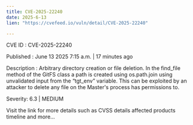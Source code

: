 ```yaml
---
title: CVE-2025-22240
date: 2025-6-13
lien: "https://cvefeed.io/vuln/detail/CVE-2025-22240"

---
```


CVE ID : CVE-2025-22240

Published :  June 13
2025
7:15 a.m. | 17 minutes ago

Description : Arbitrary directory creation or file deletion. In the find_file method of the GitFS class
a path is created using os.path.join using unvalidated input from the “tgt_env” variable. This can be exploited by an attacker to delete any file on the Master's process has permissions to.

Severity: 6.3 | MEDIUM

Visit the link for more details
such as CVSS details
affected products
timeline
and more...
